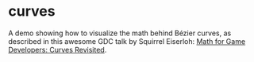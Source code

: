 # curves
A demo showing how to visualize the math behind Bézier curves, as described in this awesome GDC talk by Squirrel Eiserloh: <a href="https://schedule.gdconf.com/session/math-for-game-developers-curves-revisited/865184">Math for Game Developers: Curves Revisited</a>.